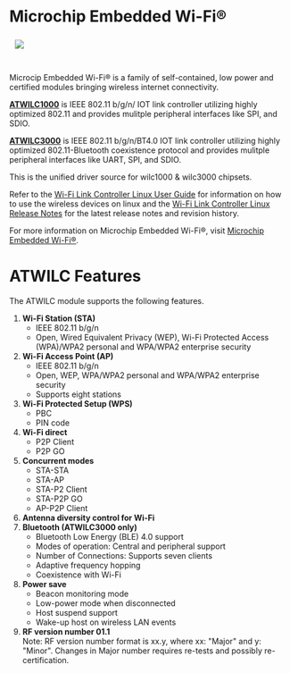 # Microchip Embedded Wi-Fi®

<a href="http://www.microchip.com/design-centers/wireless-connectivity/embedded-wi-fi"><img src="http://www.microchip.com/_images/logo.png" align="left" hspace="10" vspace="6"></a>
</br></br></br>

Microcip Embedded Wi-Fi® is a family of self-contained, low power and certified modules bringing wireless internet connectivity.

**[ATWILC1000](http://www.microchip.com/wwwproducts/en/ATWILC1000)** is IEEE 802.11 b/g/n/ IOT link controller utilizing highly optimized 802.11 and provides mulitple peripheral interfaces like SPI, and SDIO.  

**[ATWILC3000](http://www.microchip.com/wwwproducts/en/ATWILC3000)** is IEEE 802.11 b/g/n/BT4.0 IOT link controller utilizing highly optimized 802.11-Bluetooth coexistence protocol and provides mulitple peripheral interfaces like UART, SPI, and SDIO.

This is the unified driver source for wilc1000 & wilc3000 chipsets.

Refer to the [Wi-Fi Link Controller Linux User Guide](http://ww1.microchip.com/downloads/en/DeviceDoc/ATWILC1000-ATWILC3000-Wi-Fi-Link-Controller-Linux-User-Guide-DS70005328C.pdf) for information on how to use the wireless devices on linux and the [Wi-Fi Link Controller Linux Release Notes](http://ww1.microchip.com/downloads/en/DeviceDoc/Wi-Fi%20Link%20Controller%20Linux%20Driver%20Release%20Notes%20v15.2.pdf) for the latest release notes and revision history.

For more information on Microchip Embedded Wi-Fi®, visit [Microchip Embedded Wi-Fi®](http://www.microchip.com/design-centers/wireless-connectivity/embedded-wi-fi).

<h1>ATWILC Features</h1>

The ATWILC module supports the following features.
<ol type="1">
 <li><b>Wi-Fi Station (STA)</b>
  <ul>
   <li>IEEE 802.11 b/g/n</li>
   <li>Open, Wired Equivalent Privacy (WEP), Wi-Fi Protected Access (WPA)/WPA2 personal and
WPA/WPA2 enterprise security</li>
  </ul>
 </li>
 <li><b>Wi-Fi Access Point (AP)</b>
  <ul>
   <li>IEEE 802.11 b/g/n</li>
   <li>Open, WEP, WPA/WPA2 personal and WPA/WPA2 enterprise security</li>
   <li>Supports eight stations</li>
  </ul></li>
 <li><b>Wi-Fi Protected Setup (WPS)</b>
  <ul>
   <li>PBC</li>
   <li>PIN code</li>
  </ul>
 </li>
  <li><b>Wi-Fi direct</b>
   <ul>
    <li>P2P Client</li>
    <li>P2P GO</li>
   </ul>
  </li>
 <li><b>Concurrent modes</b>
  <ul>
   <li>STA-STA</li>
   <li>STA-AP</li>
   <li>STA-P2 Client</li>
   <li>STA-P2P GO</li>
   <li>AP-P2P Client</li>
  </ul>
 </li>
 <li><b>Antenna diversity control for Wi-Fi</b>
 </li>
 <li><b>Bluetooth (ATWILC3000 only)</b>
  <ul>
   <li>Bluetooth Low Energy (BLE) 4.0 support</li>
   <li>Modes of operation: Central and peripheral support</li>
   <li>Number of Connections: Supports seven clients</li>
   <li>Adaptive frequency hopping</li>
   <li>Coexistence with Wi-Fi</li>
  </ul>
 </li>
 <li><b>Power save</b>
  <ul>
   <li>Beacon monitoring mode</li>
   <li>Low-power mode when disconnected</li>
   <li>Host suspend support</li>
   <li>Wake-up host on wireless LAN events</li>
  </ul>
 </li>
 <li><b>RF version number 01.1</b>
 </li>
Note: RF version number format is xx.y, where xx: "Major" and y: "Minor".
Changes in Major number requires re-tests and possibly re-certification.
</ol>

